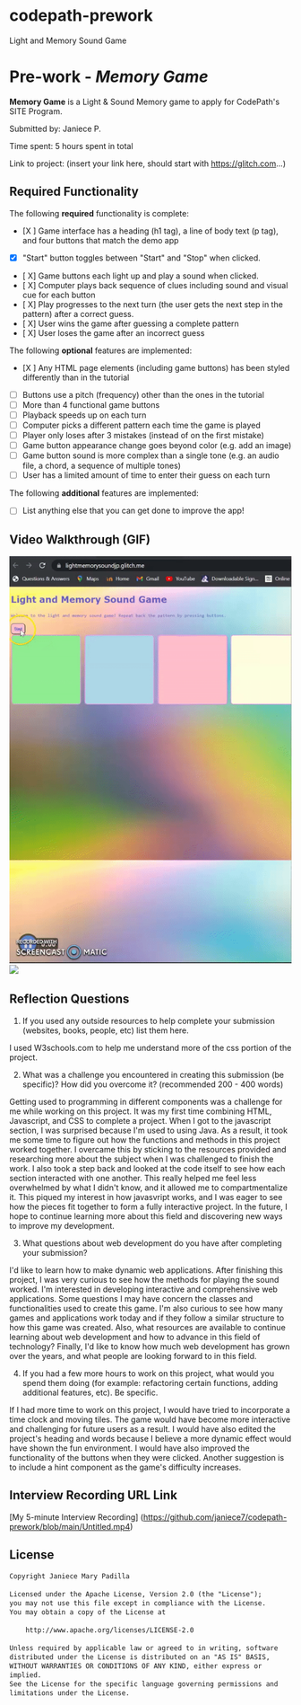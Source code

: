 # codepath-prework
Light and Memory Sound Game
# Pre-work - *Memory Game*

**Memory Game** is a Light & Sound Memory game to apply for CodePath's SITE Program. 

Submitted by: Janiece P.

Time spent: 5 hours spent in total

Link to project: (insert your link here, should start with https://glitch.com...)

## Required Functionality

The following **required** functionality is complete:

* [X ] Game interface has a heading (h1 tag), a line of body text (p tag), and four buttons that match the demo app
* [X] "Start" button toggles between "Start" and "Stop" when clicked. 
* [ X] Game buttons each light up and play a sound when clicked. 
* [ X] Computer plays back sequence of clues including sound and visual cue for each button
* [ X] Play progresses to the next turn (the user gets the next step in the pattern) after a correct guess. 
* [ X] User wins the game after guessing a complete pattern
* [ X] User loses the game after an incorrect guess

The following **optional** features are implemented:

* [X ] Any HTML page elements (including game buttons) has been styled differently than in the tutorial
* [ ] Buttons use a pitch (frequency) other than the ones in the tutorial
* [ ] More than 4 functional game buttons
* [ ] Playback speeds up on each turn
* [ ] Computer picks a different pattern each time the game is played
* [ ] Player only loses after 3 mistakes (instead of on the first mistake)
* [ ] Game button appearance change goes beyond color (e.g. add an image)
* [ ] Game button sound is more complex than a single tone (e.g. an audio file, a chord, a sequence of multiple tones)
* [ ] User has a limited amount of time to enter their guess on each turn

The following **additional** features are implemented:

- [ ] List anything else that you can get done to improve the app!

## Video Walkthrough (GIF)


![](https://github.com/janiece7/codepath-prework/blob/main/ezgif.com-gif-maker.gif)
![](https://github.com/janiece7/codepath-prework/blob/main/ezgif.com-gif-maker%20(4).gif)
## Reflection Questions
1. If you used any outside resources to help complete your submission (websites, books, people, etc) list them here. 

I used W3schools.com to help me understand more of the css portion of the project.

2. What was a challenge you encountered in creating this submission (be specific)? How did you overcome it? (recommended 200 - 400 words) 

Getting used to programming in different components was a challenge for me while working on this project. It was my first time combining HTML, Javascript, and CSS to complete a project. When I got to the javascript section, I was surprised because I'm used to using Java. As a result, it took me some time to figure out how the functions and methods in this project worked together. I overcame this by sticking to the resources provided and researching more about the subject when I was challenged to finish the work. I also took a step back and looked at the code itself to see how each section interacted with one another. This really helped me feel less overwhelmed by what I didn't know, and it allowed me to compartmentalize it. This piqued my interest in how javasvript works, and I was eager to see how the pieces fit together to form a fully interactive project. In the future, I hope to continue learning more about this field and discovering new ways to improve my development.

3. What questions about web development do you have after completing your submission? 

  I'd like to learn how to make dynamic web applications. After finishing this project, I was very curious to see how the methods for playing the sound worked. I'm interested in developing interactive and comprehensive web applications. Some questions I may have concern the classes and functionalities used to create this game.
 I'm also curious to see how many games and applications work today and if they follow a similar structure to how this game was created. Also, what resources are available to continue learning about web development and how to advance in this field of technology? Finally, I'd like to know how much web development has grown over the years, and what people are looking forward to in this field.
 
 
4. If you had a few more hours to work on this project, what would you spend them doing (for example: refactoring certain functions, adding additional features, etc). Be specific. 

If I had more time to work on this project, I would have tried to incorporate a time clock and moving tiles. The game would have become more interactive and challenging for future users as a result. I would have also edited the project's heading and words because I believe a more dynamic effect would have shown the fun environment. I would have also improved the functionality of the buttons when they were clicked. Another suggestion is to include a hint component as the game's difficulty increases.



## Interview Recording URL Link

[My 5-minute Interview Recording] (https://github.com/janiece7/codepath-prework/blob/main/Untitled.mp4)


## License

    Copyright Janiece Mary Padilla

    Licensed under the Apache License, Version 2.0 (the "License");
    you may not use this file except in compliance with the License.
    You may obtain a copy of the License at

        http://www.apache.org/licenses/LICENSE-2.0

    Unless required by applicable law or agreed to in writing, software
    distributed under the License is distributed on an "AS IS" BASIS,
    WITHOUT WARRANTIES OR CONDITIONS OF ANY KIND, either express or implied.
    See the License for the specific language governing permissions and
    limitations under the License.
